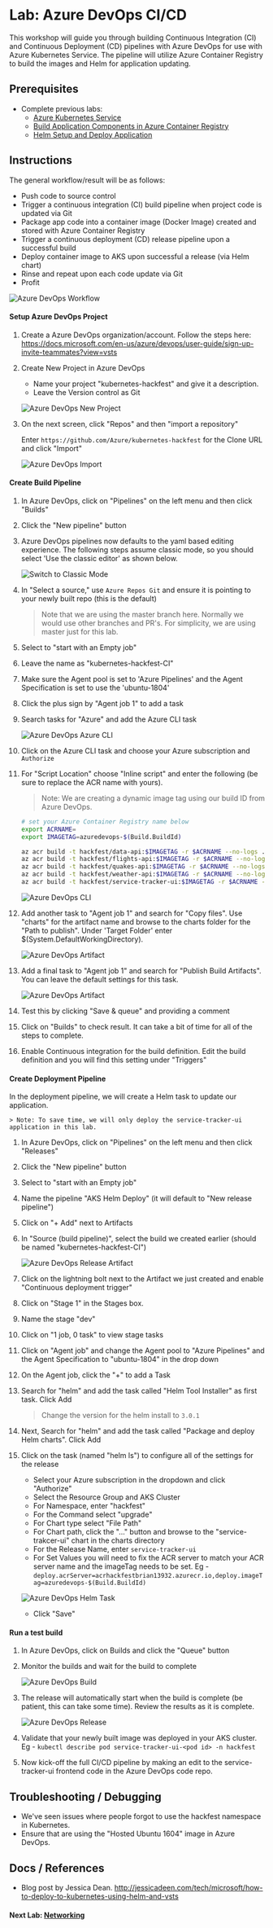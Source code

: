 # Lab: Azure DevOps CI/CD

This workshop will guide you through building Continuous Integration (CI) and Continuous Deployment (CD) pipelines with Azure DevOps for use with Azure Kubernetes Service. The pipeline will utilize Azure Container Registry to build the images and Helm for application updating. 

## Prerequisites 

* Complete previous labs:
    * [Azure Kubernetes Service](../../create-aks-cluster/README.md)
    * [Build Application Components in Azure Container Registry](../../build-application/README.md)
    * [Helm Setup and Deploy Application](../../helm-setup-deploy/README.md)

## Instructions

The general workflow/result will be as follows:

* Push code to source control
* Trigger a continuous integration (CI) build pipeline when project code is updated via Git
* Package app code into a container image (Docker Image) created and stored with Azure Container Registry
* Trigger a continuous deployment (CD) release pipeline upon a successful build
* Deploy container image to AKS upon successful a release (via Helm chart)
* Rinse and repeat upon each code update via Git
* Profit

![Azure DevOps Workflow](workflow.png)

#### Setup Azure DevOps Project

1. Create a Azure DevOps organization/account. Follow the steps here: https://docs.microsoft.com/en-us/azure/devops/user-guide/sign-up-invite-teammates?view=vsts

1. Create New Project in Azure DevOps

    * Name your project "kubernetes-hackfest" and give it a description.
    * Leave the Version control as Git

    ![Azure DevOps New Project](azure-do-new-project.png)

1. On the next screen, click "Repos" and then "import a repository"

    Enter `https://github.com/Azure/kubernetes-hackfest` for the Clone URL and click "Import"
    
    ![Azure DevOps Import](azure-do-import.png)

#### Create Build Pipeline


1. In Azure DevOps, click on "Pipelines" on the left menu and then click "Builds"

1. Click the "New pipeline" button

1. Azure DevOps pipelines now defaults to the yaml based editing experience. The following steps assume classic mode, so you should select 'Use the classic editor' as shown below.

    ![Switch to Classic Mode](azure-do-use-classic.png)

1. In "Select a source," use `Azure Repos Git` and ensure it is pointing to your newly built repo (this is the default)
    > Note that we are using the master branch here. Normally we would use other branches and PR's. For simplicity, we are using master just for this lab.

1. Select to "start with an Empty job"

1. Leave the name as "kubernetes-hackfest-CI"

1. Make sure the Agent pool is set to 'Azure Pipelines' and the Agent Specification is set to use the 'ubuntu-1804'

1. Click the plus sign by "Agent job 1" to add a task

1. Search tasks for "Azure" and add the Azure CLI task

    ![Azure DevOps Azure CLI](azure-do-azurecli.png)

1. Click on the Azure CLI task and choose your Azure subscription and `Authorize`

1. For "Script Location" choose "Inline script" and enter the following (be sure to replace the ACR name with yours). 

    > Note: We are creating a dynamic image tag using our build ID from Azure DevOps.

    ```bash
    # set your Azure Container Registry name below
    export ACRNAME=
    export IMAGETAG=azuredevops-$(Build.BuildId)

    az acr build -t hackfest/data-api:$IMAGETAG -r $ACRNAME --no-logs ./app/data-api
    az acr build -t hackfest/flights-api:$IMAGETAG -r $ACRNAME --no-logs ./app/flights-api
    az acr build -t hackfest/quakes-api:$IMAGETAG -r $ACRNAME --no-logs ./app/quakes-api
    az acr build -t hackfest/weather-api:$IMAGETAG -r $ACRNAME --no-logs ./app/weather-api
    az acr build -t hackfest/service-tracker-ui:$IMAGETAG -r $ACRNAME --no-logs ./app/service-tracker-ui  
    ```

    ![Azure DevOps CLI](azure-do-cli.png)

1. Add another task to "Agent job 1" and search for "Copy files". Use "charts" for the artifact name and browse to the charts folder for the "Path to publish". Under 'Target Folder' enter $(System.DefaultWorkingDirectory).

    ![Azure DevOps Artifact](azure-do-artifact.png)

1. Add a final task to "Agent job 1" and search for "Publish Build Artifacts". You can leave the default settings for this task.

    ![Azure DevOps Artifact](azure-do-publish.png)

1. Test this by clicking "Save & queue" and providing a comment

1. Click on "Builds" to check result. It can take a bit of time for all of the steps to complete. 

1. Enable Continuous integration for the build definition. Edit the build definition and you will find this setting under "Triggers"

#### Create Deployment Pipeline

In the deployment pipeline, we will create a Helm task to update our application. 

    > Note: To save time, we will only deploy the service-tracker-ui application in this lab. 

1. In Azure DevOps, click on "Pipelines" on the left menu and then click "Releases"

1. Click the "New pipeline" button

1. Select to "start with an Empty job"

1. Name the pipeline "AKS Helm Deploy" (it will default to "New release pipeline")

1. Click on "+ Add" next to Artifacts

1. In "Source (build pipeline)", select the build we created earlier (should be named "kubernetes-hackfest-CI")

    ![Azure DevOps Release Artifact](azure-do-release-artifact.png)

1. Click on the lightning bolt next to the Artifact we just created and enable "Continuous deployment trigger"

1. Click on "Stage 1" in the Stages box.

1. Name the stage "dev"

1. Click on "1 job, 0 task" to view stage tasks

1. Click on "Agent job" and change the Agent pool to "Azure Pipelines" and the Agent Specification to "ubuntu-1804" in the drop down

1. On the Agent job, click the "+" to add a Task

1. Search for "helm" and add the task called "Helm Tool Installer" as first task. Click Add

    > Change the version for the helm install to `3.0.1`

1. Next, Search for "helm" and add the task called "Package and deploy Helm charts". Click Add

1. Click on the task (named "helm ls") to configure all of the settings for the release
    
    * Select your Azure subscription in the dropdown and click "Authorize"
    * Select the Resource Group and AKS Cluster
    * For Namespace, enter "hackfest"
    * For the Command select "upgrade"
    * For Chart type select "File Path"
    * For Chart path, click the "..." button and browse to the "service-trakcer-ui" chart in the charts directory
    * For the Release Name, enter `service-tracker-ui`
    * For Set Values you will need to fix the ACR server to match your ACR server name and the imageTag needs to be set.
        Eg - `deploy.acrServer=acrhackfestbrian13932.azurecr.io,deploy.imageTag=azuredevops-$(Build.BuildId)`

    ![Azure DevOps Helm Task](azure-do-helm-task.png)

    * Click "Save"

#### Run a test build

1. In Azure DevOps, click on Builds and click the "Queue" button

1. Monitor the builds and wait for the build to complete

    ![Azure DevOps Build](azure-do-build.png)

1. The release will automatically start when the build is complete (be patient, this can take some time). Review the results as it is complete. 

    ![Azure DevOps Release](azure-do-release.png)

1. Validate that your newly built image was deployed in your AKS cluster. Eg - `kubectl describe pod service-tracker-ui-<pod id> -n hackfest`

1. Now kick-off the full CI/CD pipeline by making an edit to the service-tracker-ui frontend code in the Azure DevOps code repo.

## Troubleshooting / Debugging

* We've seen issues where people forgot to use the hackfest namespace in Kubernetes. 
* Ensure that are using the "Hosted Ubuntu 1604" image in Azure DevOps. 

## Docs / References

* Blog post by Jessica Dean. http://jessicadeen.com/tech/microsoft/how-to-deploy-to-kubernetes-using-helm-and-vsts 

#### Next Lab: [Networking](../../networking/README.md)
